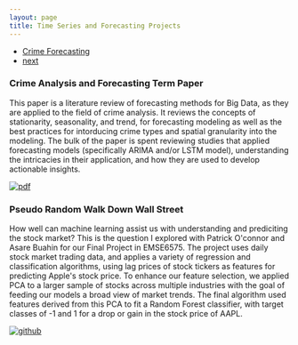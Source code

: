 ```yaml
---
layout: page
title: Time Series and Forecasting Projects
---
```


<div class="navbar">
  <div class="navbar-inner">
      <ul class="nav">
          <li><a href="#crime">Crime Forecasting</a></li>
          <li><a href="iplotCorr.html">next</a></li>
      </ul>
  </div>
</div>

### <a name="crime"></a>Crime Analysis and Forecasting Term Paper

This paper is a literature review of forecasting methods for Big Data, as they are applied to the field of crime analysis. It reviews the concepts of stationarity, seasonality, and trend, for forecasting modeling as well as the best practices for intorducing crime types and spatial granularity into the modeling. The bulk of the paper is spent reviewing studies that applied forecasting models (specifically ARIMA and/or LSTM model), understanding the intricacies in their application, and how they are used to develop actionable insights. 

[![pdf](../icons16/pdf-icon.png)](https://github.com/kylearbide/kylearbide.github.io/blob/master/Assignments/CSCI6444/Term_Paper_Kyle_Arbide_Crime_Forecasting_CSCI6444.pdf)

### <a name="stock market"></a> Pseudo Random Walk Down Wall Street

How well can machine learning assist us with understanding and prediciting the stock market? This is the question I explored with Patrick O'connor and Asare Buahin for our Final Project in EMSE6575. The project uses daily stock market trading data, and applies a variety of regression and classification algorithms, using lag prices of stock tickers as features for predicting Apple's stock price. To enhance our feature selection, we applied PCA to a larger sample of stocks across multiple industries with the goal of feeding our models a broad view of market trends. The final algorithm used features derived from this PCA to fit a Random Forest classifier, with target classes of -1 and 1 for a drop or gain in the stock price of AAPL.

[![github](../icons16/github-icon.png)](https://github.com/kylearbide/Stock-Market-Analysis-EMSE6575)


